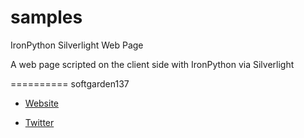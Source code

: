 samples
=======
IronPython Silverlight Web Page

A web page scripted on the client side with IronPython via Silverlight  

==========
softgarden137

- [Website](http://blog.goo.ne.jp/softgarden137)

- [Twitter](http://twitter.com/FutureWidgetLab)
